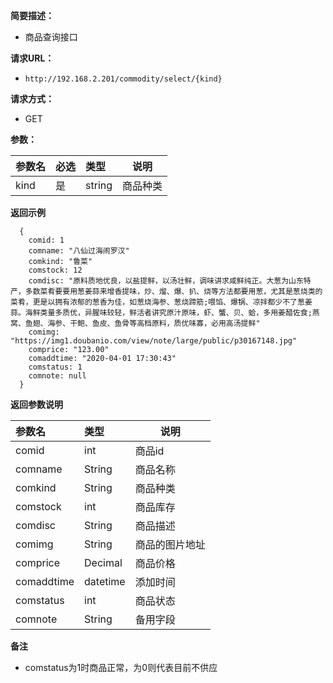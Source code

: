 
    
**简要描述：** 

- 商品查询接口

**请求URL：** 
- ` http://192.168.2.201/commodity/select/{kind} `
  
**请求方式：**
- GET

**参数：** 

|参数名|必选|类型|说明|
|:----    |:---|:----- |-----   |
|kind |是  |string |商品种类   |

 **返回示例**

``` 
  {
    comid: 1
	comname: "八仙过海闹罗汉"
	comkind: "鲁菜"
	comstock: 12
	comdisc: "原料质地优良，以盐提鲜，以汤壮鲜，调味讲求咸鲜纯正。大葱为山东特产，多数菜肴要要用葱姜蒜来增香提味，炒、熘、爆、扒、烧等方法都要用葱，尤其是葱烧类的菜肴，更是以拥有浓郁的葱香为佳，如葱烧海参、葱烧蹄筋;喂馅、爆锅、凉拌都少不了葱姜蒜。海鲜类量多质优，异腥味较轻，鲜活者讲究原汁原味，虾、蟹、贝、蛤，多用姜醋佐食;燕窝、鱼翅、海参、干鲍、鱼皮、鱼骨等高档原料，质优味寡，必用高汤提鲜"
	comimg: "https://img1.doubanio.com/view/note/large/public/p30167148.jpg"
	comprice: "123.00"
	comaddtime: "2020-04-01 17:30:43"
	comstatus: 1
	comnote: null
  }
```

 **返回参数说明** 

|参数名|类型|说明|
|:-----  |:-----|-----                           |
|comid |int   |商品id  |
|comname |String   |商品名称  |
|comkind |String   |商品种类  |
|comstock |int   |商品库存  |
|comdisc |String   |商品描述  |
|comimg |String   |商品的图片地址  |
|comprice |Decimal   |商品价格  |
|comaddtime |datetime   |添加时间  |
|comstatus |int   |商品状态  |
|comnote |String   |备用字段  |

 **备注** 

- comstatus为1时商品正常，为0则代表目前不供应


